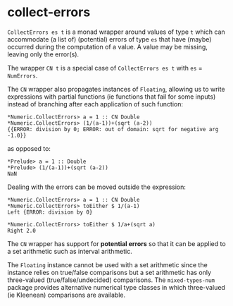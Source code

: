 # collect-errors

`CollectErrors es t` is a monad wrapper around values of type `t` which can accommodate (a list of)
(potential) errors of type `es` that have (maybe) occurred during the computation
of a value.  A value may be missing, leaving only the error(s).

The wrapper `CN t` is a special case of `CollectErrors es t` with `es` = `NumErrors`.

The `CN` wrapper also propagates instances of `Floating`,
allowing us to write expressions with partial
functions (ie functions that fail for some inputs) instead of
branching after each application of such function:

    *Numeric.CollectErrors> a = 1 :: CN Double
    *Numeric.CollectErrors> (1/(a-1))+(sqrt (a-2))
    {{ERROR: division by 0; ERROR: out of domain: sqrt for negative arg -1.0}}

as opposed to:

    *Prelude> a = 1 :: Double
    *Prelude> (1/(a-1))+(sqrt (a-2))
    NaN

Dealing with the errors can be moved outside the expression:

    *Numeric.CollectErrors> a = 1 :: CN Double
    *Numeric.CollectErrors> toEither $ 1/(a-1)
    Left {ERROR: division by 0}

    *Numeric.CollectErrors> toEither $ 1/a+(sqrt a)
    Right 2.0

The `CN` wrapper has support for **potential errors** so that it can be applied to a set arithmetic such as interval arithmetic.

The `Floating` instance cannot be used with a set arithmetic since the instance relies on true/false comparisons but a set arithmetic has only three-valued (true/false/undecided) comparisons. The `mixed-types-num` package provides alternative numerical type classes in which three-valued (ie Kleenean) comparisons are available.
